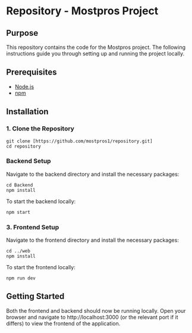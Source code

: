 # Repository - Mostpros Project

## Purpose

This repository contains the code for the Mostpros project. The following instructions guide you through setting up and running the project locally.

## Prerequisites

- [Node.js](https://nodejs.org/)
- [npm](https://www.npmjs.com/)

## Installation

### 1. Clone the Repository

```
git clone [https://github.com/mostpros1/repository.git]
cd repository
```

### Backend Setup

Navigate to the backend directory and install the necessary packages:

```
cd Backend
npm install
```

To start the backend locally:

```
npm start
```

### 3. Frontend Setup

Navigate to the frontend directory and install the necessary packages:

```
cd ../web
npm install
```

To start the frontend locally:

```
npm run dev
```

## Getting Started

Both the frontend and backend should now be running locally. Open your browser and navigate to http://localhost:3000 (or the relevant port if it differs) to view the frontend of the application.
